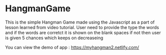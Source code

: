 # HangmanGame

This is the simple Hangman Game made using the Javascript as a part of lesson learned from video tutorial. User need to provide the type the words
and if the words are corretct it is shown on the blank spaces if not then user is given 5 chances which keeps on decreaseing

You can view the demo of app : https://myhangman2.netlify.com/
